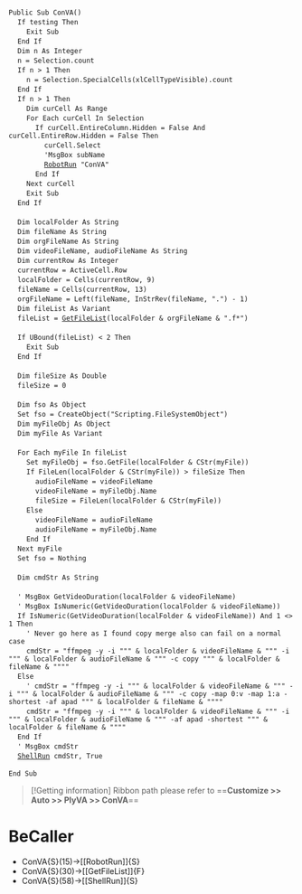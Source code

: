 &nbsp;  &nbsp;  &nbsp;  &nbsp;  
`Public Sub ConVA()`  
&nbsp;&nbsp;&nbsp;&nbsp;`If testing Then`  
&nbsp;&nbsp;&nbsp;&nbsp;&nbsp;&nbsp;&nbsp;&nbsp;`Exit Sub`  
&nbsp;&nbsp;&nbsp;&nbsp;`End If`  
&nbsp;&nbsp;&nbsp;&nbsp;`Dim n As Integer`  
&nbsp;&nbsp;&nbsp;&nbsp;`n = Selection.count`  
&nbsp;&nbsp;&nbsp;&nbsp;`If n > 1 Then`  
&nbsp;&nbsp;&nbsp;&nbsp;&nbsp;&nbsp;&nbsp;&nbsp;`n = Selection.SpecialCells(xlCellTypeVisible).count`  
&nbsp;&nbsp;&nbsp;&nbsp;`End If`  
&nbsp;&nbsp;&nbsp;&nbsp;`If n > 1 Then`  
&nbsp;&nbsp;&nbsp;&nbsp;&nbsp;&nbsp;&nbsp;&nbsp;`Dim curCell As Range`  
&nbsp;&nbsp;&nbsp;&nbsp;&nbsp;&nbsp;&nbsp;&nbsp;`For Each curCell In Selection`  
&nbsp;&nbsp;&nbsp;&nbsp;&nbsp;&nbsp;&nbsp;&nbsp;&nbsp;&nbsp;&nbsp;&nbsp;`If curCell.EntireColumn.Hidden = False And curCell.EntireRow.Hidden = False Then`  
&nbsp;&nbsp;&nbsp;&nbsp;&nbsp;&nbsp;&nbsp;&nbsp;&nbsp;&nbsp;&nbsp;&nbsp;&nbsp;&nbsp;&nbsp;&nbsp;`curCell.Select`  
&nbsp;&nbsp;&nbsp;&nbsp;&nbsp;&nbsp;&nbsp;&nbsp;&nbsp;&nbsp;&nbsp;&nbsp;&nbsp;&nbsp;&nbsp;&nbsp;`'MsgBox subName`  
&nbsp;&nbsp;&nbsp;&nbsp;&nbsp;&nbsp;&nbsp;&nbsp;&nbsp;&nbsp;&nbsp;&nbsp;&nbsp;&nbsp;&nbsp;&nbsp;[`RobotRun`](RobotRun)` "ConVA"`  
&nbsp;&nbsp;&nbsp;&nbsp;&nbsp;&nbsp;&nbsp;&nbsp;&nbsp;&nbsp;&nbsp;&nbsp;`End If`  
&nbsp;&nbsp;&nbsp;&nbsp;&nbsp;&nbsp;&nbsp;&nbsp;`Next curCell`  
&nbsp;&nbsp;&nbsp;&nbsp;&nbsp;&nbsp;&nbsp;&nbsp;`Exit Sub`  
&nbsp;&nbsp;&nbsp;&nbsp;`End If`  
&nbsp;  &nbsp;  &nbsp;  &nbsp;  
&nbsp;&nbsp;&nbsp;&nbsp;`Dim localFolder As String`  
&nbsp;&nbsp;&nbsp;&nbsp;`Dim fileName As String`  
&nbsp;&nbsp;&nbsp;&nbsp;`Dim orgFileName As String`  
&nbsp;&nbsp;&nbsp;&nbsp;`Dim videoFileName, audioFileName As String`  
&nbsp;&nbsp;&nbsp;&nbsp;`Dim currentRow As Integer`  
&nbsp;&nbsp;&nbsp;&nbsp;`currentRow = ActiveCell.Row`  
&nbsp;&nbsp;&nbsp;&nbsp;`localFolder = Cells(currentRow, 9)`  
&nbsp;&nbsp;&nbsp;&nbsp;`fileName = Cells(currentRow, 13)`  
&nbsp;&nbsp;&nbsp;&nbsp;`orgFileName = Left(fileName, InStrRev(fileName, ".") - 1)`  
&nbsp;&nbsp;&nbsp;&nbsp;`Dim fileList As Variant`  
&nbsp;&nbsp;&nbsp;&nbsp;`fileList = `[`GetFileList`](GetFileList)`(localFolder & orgFileName & ".f*")`  
&nbsp;  &nbsp;  &nbsp;  &nbsp;  
&nbsp;&nbsp;&nbsp;&nbsp;`If UBound(fileList) < 2 Then`  
&nbsp;&nbsp;&nbsp;&nbsp;&nbsp;&nbsp;&nbsp;&nbsp;`Exit Sub`  
&nbsp;&nbsp;&nbsp;&nbsp;`End If`  
&nbsp;  &nbsp;  &nbsp;  &nbsp;  
&nbsp;&nbsp;&nbsp;&nbsp;`Dim fileSize As Double`  
&nbsp;&nbsp;&nbsp;&nbsp;`fileSize = 0`  
&nbsp;  &nbsp;  &nbsp;  &nbsp;  
&nbsp;&nbsp;&nbsp;&nbsp;`Dim fso As Object`  
&nbsp;&nbsp;&nbsp;&nbsp;`Set fso = CreateObject("Scripting.FileSystemObject")`  
&nbsp;&nbsp;&nbsp;&nbsp;`Dim myFileObj As Object`  
&nbsp;&nbsp;&nbsp;&nbsp;`Dim myFile As Variant`  
&nbsp;  &nbsp;  &nbsp;  &nbsp;  
&nbsp;&nbsp;&nbsp;&nbsp;`For Each myFile In fileList`  
&nbsp;&nbsp;&nbsp;&nbsp;&nbsp;&nbsp;&nbsp;&nbsp;`Set myFileObj = fso.GetFile(localFolder & CStr(myFile))`  
&nbsp;&nbsp;&nbsp;&nbsp;&nbsp;&nbsp;&nbsp;&nbsp;`If FileLen(localFolder & CStr(myFile)) > fileSize Then`  
&nbsp;&nbsp;&nbsp;&nbsp;&nbsp;&nbsp;&nbsp;&nbsp;&nbsp;&nbsp;&nbsp;&nbsp;`audioFileName = videoFileName`  
&nbsp;&nbsp;&nbsp;&nbsp;&nbsp;&nbsp;&nbsp;&nbsp;&nbsp;&nbsp;&nbsp;&nbsp;`videoFileName = myFileObj.Name`  
&nbsp;&nbsp;&nbsp;&nbsp;&nbsp;&nbsp;&nbsp;&nbsp;&nbsp;&nbsp;&nbsp;&nbsp;`fileSize = FileLen(localFolder & CStr(myFile))`  
&nbsp;&nbsp;&nbsp;&nbsp;&nbsp;&nbsp;&nbsp;&nbsp;`Else`  
&nbsp;&nbsp;&nbsp;&nbsp;&nbsp;&nbsp;&nbsp;&nbsp;&nbsp;&nbsp;&nbsp;&nbsp;`videoFileName = audioFileName`  
&nbsp;&nbsp;&nbsp;&nbsp;&nbsp;&nbsp;&nbsp;&nbsp;&nbsp;&nbsp;&nbsp;&nbsp;`audioFileName = myFileObj.Name`  
&nbsp;&nbsp;&nbsp;&nbsp;&nbsp;&nbsp;&nbsp;&nbsp;`End If`  
&nbsp;&nbsp;&nbsp;&nbsp;`Next myFile`  
&nbsp;&nbsp;&nbsp;&nbsp;`Set fso = Nothing`  
&nbsp;  &nbsp;  &nbsp;  &nbsp;  
&nbsp;&nbsp;&nbsp;&nbsp;`Dim cmdStr As String`  
&nbsp;  &nbsp;  &nbsp;  &nbsp;  
&nbsp;&nbsp;&nbsp;&nbsp;`' MsgBox GetVideoDuration(localFolder & videoFileName)`  
&nbsp;&nbsp;&nbsp;&nbsp;`' MsgBox IsNumeric(GetVideoDuration(localFolder & videoFileName))`  
&nbsp;&nbsp;&nbsp;&nbsp;`If IsNumeric(GetVideoDuration(localFolder & videoFileName)) And 1 <> 1 Then`  
&nbsp;&nbsp;&nbsp;&nbsp;&nbsp;&nbsp;&nbsp;&nbsp;`' Never go here as I found copy merge also can fail on a normal case`  
&nbsp;&nbsp;&nbsp;&nbsp;&nbsp;&nbsp;&nbsp;&nbsp;`cmdStr = "ffmpeg -y -i """ & localFolder & videoFileName & """ -i """ & localFolder & audioFileName & """ -c copy """ & localFolder & fileName & """"`  
&nbsp;&nbsp;&nbsp;&nbsp;`Else`  
&nbsp;&nbsp;&nbsp;&nbsp;&nbsp;&nbsp;&nbsp;&nbsp;`' cmdStr = "ffmpeg -y -i """ & localFolder & videoFileName & """ -i """ & localFolder & audioFileName & """ -c copy -map 0:v -map 1:a -shortest -af apad """ & localFolder & fileName & """"`  
&nbsp;&nbsp;&nbsp;&nbsp;&nbsp;&nbsp;&nbsp;&nbsp;`cmdStr = "ffmpeg -y -i """ & localFolder & videoFileName & """ -i """ & localFolder & audioFileName & """ -af apad -shortest """ & localFolder & fileName & """"`  
&nbsp;&nbsp;&nbsp;&nbsp;`End If`  
&nbsp;&nbsp;&nbsp;&nbsp;`' MsgBox cmdStr`  
&nbsp;&nbsp;&nbsp;&nbsp;[`ShellRun`](ShellRun)` cmdStr, True`  
&nbsp;  &nbsp;  &nbsp;  &nbsp;  
`End Sub`  


> [!Getting information]
> Ribbon path please refer to ==**Customize >> Auto >> PlyVA >> ConVA**==


# BeCaller
- ConVA{S}(15)->[[RobotRun]]{S}
- ConVA{S}(30)->[[GetFileList]]{F}
- ConVA{S}(58)->[[ShellRun]]{S}

